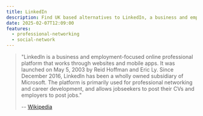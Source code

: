 ```yaml
---
title: LinkedIn
description: Find UK based alternatives to LinkedIn, a business and employment-focused online professional platform
date: 2025-02-07T12:09:00
features:
  - professional-networking
  - social-network
---
```

> "LinkedIn is a business and employment-focused online professional platform that works through websites and mobile apps. It was launched on May 5, 2003 by Reid Hoffman and Eric Ly. Since December 2016, LinkedIn has been a wholly owned subsidiary of Microsoft. The platform is primarily used for professional networking and career development, and allows jobseekers to post their CVs and employers to post jobs."
>
> -- [Wikipedia](https://en.wikipedia.org/wiki/LinkedIn)